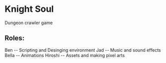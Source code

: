 # Knight Soul 
Dungeon crawler game

## Roles:
Ben -- Scripting and Desinging environment
Jad -- Music and sound effects
Bella -- Animations
Hiroshi -- Assets and making pixel arts

